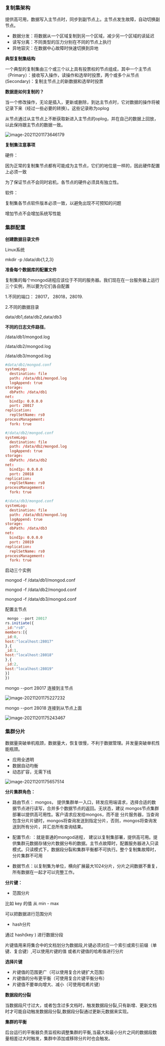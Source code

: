 ### 复制集架构

提供高可用，数据写入主节点时，同步到副节点上。主节点发生故障，自动切换副节点。

- 数据分发：将数据从一个区域复制到另一个区域，减少另一个区域的读延迟
- 读写分离：不同类型的压力分别在不同的节点上执行
- 异地容灾：在数据中心故障时快速切换到异地

**典型复制集结构**

一个典型的复制集由三个或三个以上具有投票权的节点组成，其中一个主节点（Primary）：接收写入操作，读操作和选举时投票，两个或多个从节点(Secondary)：复制主节点上的新数据和选举时投票

**数据是如何复制的？**

当一个修改操作，无论是插入，更新或删除，到达主节点时，它对数据的操作将被记录下来（经过一些必要的转换）。这些记录称为oplog

从节点通过从主节点上不断获取新进入主节点的oplog，并在自己的数据上回放，以此保持跟主节点的数据一致。

![image-20211201173646179](https://imagebag.oss-cn-chengdu.aliyuncs.com/img/image-20211201173646179.png)

**复制集注意事项**

硬件：

因为正常的复制集节点都有可能成为主节点，它们的地位是一样的，因此硬件配置上必须一致

为了保证节点不会同时宕机，各节点的硬件必须具有独立性。

软件：

复制集各节点软件版本必须一致，以避免出现不可预知的问题

增加节点不会增加系统写性能

### 集群配置

**创建数据目录文件**

Linux系统 

mkdir -p /data/db{1,2,3}

**准备每个数据库的配置文件**

复制集的每个mongod进程应该位于不同的服务器。我们现在在一台服务器上运行三个实例，所以要为它们各自配置

1.不同的端口： 28017， 28018，28019.

2.不同的数据目录

data/db1,data/db2,data/db3

**不同的日志文件路径**。

/data/db1/mongod.log

/data/db2/mongod.log

/data/db3/mongod.log

```conf
#data/db1/mongod.conf 
systemLog:
  destination: file
  path: /data/db1/mongod.log
  logAppend: true
storage:
  dbPath: /data/db1
net:
  bindIp: 0.0.0.0
  port: 28017
replication:
  replSetName: rs0
processManagement:
  fork: true
```

```conf
#/data/db2/mongod.conf 
systemLog:
  destination: file
  path: /data/db2/mongod.log
  logAppend: true
storage:
  dbPath: /data/db2
net:
  bindIp: 0.0.0.0
  port: 28018
replication:
  replSetName: rs0
processManagement:
  fork: true
```

```conf
#/data/db3/mongod.conf 
systemLog:
  destination: file
  path: /data/db3/mongod.log
  logAppend: true
storage:
  dbPath: /data/db3
net:
  bindIp: 0.0.0.0
  port: 28019
replication:
  replSetName: rs0
processManagement:
  fork: true
```

启动三个实例

mongod -f /data/db1/mongod.conf

mongod -f /data/db2/mongod.conf

mongod -f /data/db3/mongod.conf

配置主节点

```js
 mongo --port 28017
rs.initiate({
_id:"rs0",
members:[{
_id:0,
host:"localhost:28017"
},{
_id:1,
host:"localhost:28018"
},{
_id:2,
host:"localhost:28019"
}]
})
```

mongo --port 28017 连接到主节点

![image-20211201175227232](https://imagebag.oss-cn-chengdu.aliyuncs.com/img/image-20211201175227232.png)

mongo --port 28018  连接到从节点上面

![image-20211201175243467](https://imagebag.oss-cn-chengdu.aliyuncs.com/img/image-20211201175243467.png)

### 集群分片

数据量突破单机瓶颈，数据量大，恢复很慢，不利于数据管理。并发量突破单机性能瓶颈。

- 应用全透明
- 数据自动均衡
- 动态扩容，无需下线

![image-20211201175657514](https://imagebag.oss-cn-chengdu.aliyuncs.com/img/image-20211201175657514.png)

**分片集群角色：**

- 路由节点： mongos， 提供集群单一入口，转发应用端请求，选择合适的数据节点进行读写，合并多个数据节点的返回。无状态，建议  mongos节点集群部署以提供高可用性。客户请求应发给mongos，而不是 分片服务器，当查询包含分片片键时，mongos将查询发送到指定分片，否则，mongos将查询发送到所有分片，并汇总所有查询结果。 

- 配置节点: ：就是普通的mongod进程， 建议以复制集部署，提供高可用。提供集群元数据存储分片数据分布的数据。主节点故障时，配置服务器进入只读模式。只读模式下，数据段分裂和集群平衡都不可执行。整个复制集故障时，分片集群不可用 

- 数据节点：以复制集为单位，横向扩展最大1024分片，分片之间数据不重复，所有数据在一起才可以完整工作。

**分片键：**

- 范围分片

比如 key  的值 从 min -  max

可以把数据进行范围分片

- hash分片

通过 hash(key ) 进行数据分段

片键值用来将集合中的文档划分为数据段,片键必须对应一个索引或索引前缀（单键、复合键）,可以使用片键的值 或者片键值的哈希值进行分片

**选择片键**

- 片键值的范围更广（可以使用复合片键扩大范围）
- 片键值的分布更平衡（可使用复合片键平衡分布）
- 片键值不要单向增大、减小（可使用哈希片键）  

**数据段的分裂**

当数据段尺寸过大，或者包含过多文档时，触发数据段分裂,只有新增、更新文档时才可能自动触发数据段分裂,数据段分裂通过更新元数据来实现。

**集群的平衡**

后台运行的平衡器负责监视和调整集群的平衡,当最大和最小分片之间的数据段数量相差过大时触发，集群中添加或移除分片时也会触发。